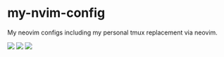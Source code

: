 # my-nvim-config

My neovim configs including my personal tmux replacement via neovim.

<a href="https://dotfyle.com/dmtrKovalenko/my-nvim-config"><img src="https://dotfyle.com/dmtrKovalenko/my-nvim-config/badges/plugins?style=flat" /></a>
<a href="https://dotfyle.com/dmtrKovalenko/my-nvim-config"><img src="https://dotfyle.com/dmtrKovalenko/my-nvim-config/badges/leaderkey?style=flat" /></a>
<a href="https://dotfyle.com/dmtrKovalenko/my-nvim-config"><img src="https://dotfyle.com/dmtrKovalenko/my-nvim-config/badges/plugin-manager?style=flat" /></a>
